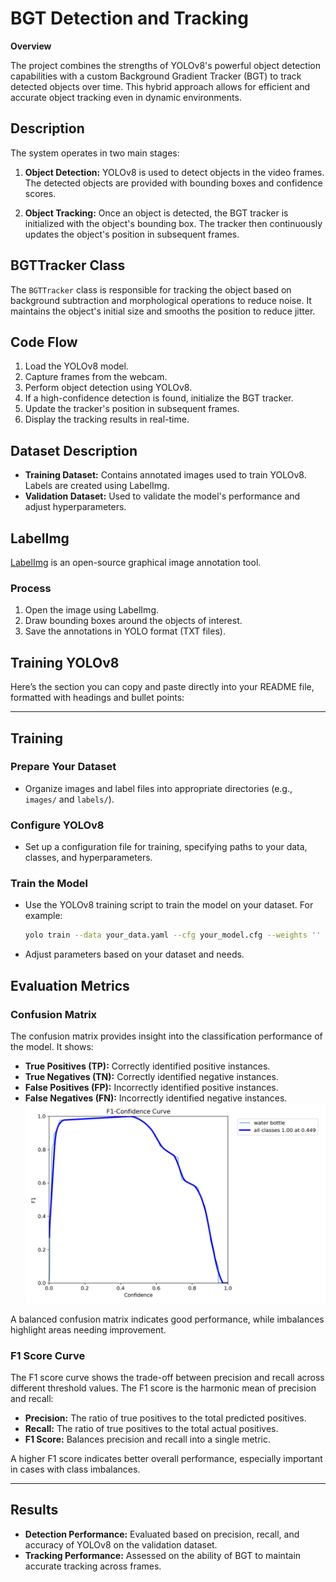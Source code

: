 # BGT Detection and Tracking

**Overview**

The project combines the strengths of YOLOv8's powerful object detection capabilities with a custom Background Gradient Tracker (BGT) to track detected objects over time. This hybrid approach allows for efficient and accurate object tracking even in dynamic environments.

## Description

The system operates in two main stages:

1. **Object Detection:** YOLOv8 is used to detect objects in the video frames. The detected objects are provided with bounding boxes and confidence scores.

2. **Object Tracking:** Once an object is detected, the BGT tracker is initialized with the object's bounding box. The tracker then continuously updates the object's position in subsequent frames.

## BGTTracker Class

The `BGTTracker` class is responsible for tracking the object based on background subtraction and morphological operations to reduce noise. It maintains the object's initial size and smooths the position to reduce jitter.

## Code Flow

1. Load the YOLOv8 model.
2. Capture frames from the webcam.
3. Perform object detection using YOLOv8.
4. If a high-confidence detection is found, initialize the BGT tracker.
5. Update the tracker's position in subsequent frames.
6. Display the tracking results in real-time.

## Dataset Description

- **Training Dataset:** Contains annotated images used to train YOLOv8. Labels are created using LabelImg.
- **Validation Dataset:** Used to validate the model's performance and adjust hyperparameters.

## LabelImg

[LabelImg](https://github.com/tzutalin/labelImg) is an open-source graphical image annotation tool.

### Process

1. Open the image using LabelImg.
2. Draw bounding boxes around the objects of interest.
3. Save the annotations in YOLO format (TXT files).

## Training YOLOv8

Here’s the section you can copy and paste directly into your README file, formatted with headings and bullet points:

---

## Training

### Prepare Your Dataset

- Organize images and label files into appropriate directories (e.g., `images/` and `labels/`).

### Configure YOLOv8

- Set up a configuration file for training, specifying paths to your data, classes, and hyperparameters.

### Train the Model

- Use the YOLOv8 training script to train the model on your dataset. For example:

  ```bash
  yolo train --data your_data.yaml --cfg your_model.cfg --weights '' --batch-size 16 --epochs 50
  ```

- Adjust parameters based on your dataset and needs.

## Evaluation Metrics

### Confusion Matrix

The confusion matrix provides insight into the classification performance of the model. It shows:

- **True Positives (TP):** Correctly identified positive instances.
- **True Negatives (TN):** Correctly identified negative instances.
- **False Positives (FP):** Incorrectly identified positive instances.
- **False Negatives (FN):** Incorrectly identified negative instances.
  ![Confusion Matrix](https://github.com/NimraSohail332/BGT-detection-and-tracking/blob/main/train17/F1_curve.png)

A balanced confusion matrix indicates good performance, while imbalances highlight areas needing improvement.

### F1 Score Curve

The F1 score curve shows the trade-off between precision and recall across different threshold values. The F1 score is the harmonic mean of precision and recall:

- **Precision:** The ratio of true positives to the total predicted positives.
- **Recall:** The ratio of true positives to the total actual positives.
- **F1 Score:** Balances precision and recall into a single metric.

A higher F1 score indicates better overall performance, especially important in cases with class imbalances.

---


   

## Results

- **Detection Performance:** Evaluated based on precision, recall, and accuracy of YOLOv8 on the validation dataset.
- **Tracking Performance:** Assessed on the ability of BGT to maintain accurate tracking across frames.


